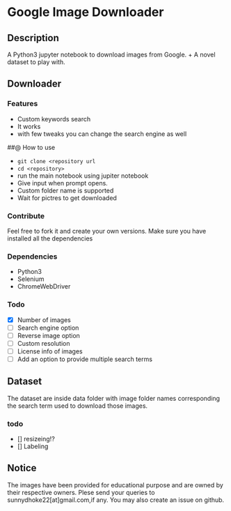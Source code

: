 # Google Image Downloader

## Description

A Python3 jupyter notebook to download images from Google. + A novel dataset to play with.

## Downloader

### Features

- Custom keywords search
- It works
- with few tweaks you can change the search engine as well

##@ How to use

- `git clone <repository url`
- `cd <repository>`
- run the main notebook using jupiter notebook
- Give input when prompt opens.
- Custom folder name is supported
- Wait for pictres to get downloaded

### Contribute

Feel free to fork it and create your own versions. Make sure you have installed all the dependencies

### Dependencies

- Python3
- Selenium
- ChromeWebDriver

### Todo

- [x] Number of images
- [ ] Search engine option
- [ ] Reverse image option
- [ ] Custom resolution
- [ ] License info of images
- [ ] Add an option to provide multiple search terms

## Dataset

The dataset are inside data folder with image folder names corresponding the search term used to download those images.

### todo

- [] resizeing!?
- [] Labeling

## Notice

The images have been provided for educational purpose and are owned by their respective owners. Plese send your queries to sunnydhoke22[at]gmail.com,if any. You may also create an issue on github.
